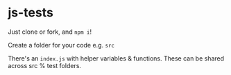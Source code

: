 # js-tests
Just clone or fork, and `npm i`!

Create a folder for your code e.g. `src`

There's an `index.js` with helper variables & functions. These can be shared across src % test folders.
